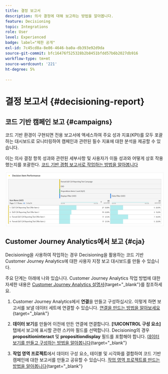 ```yaml
---
title: 결정 보고서
description: 의사 결정에 대해 보고하는 방법을 알아봅니다.
feature: Decisioning
topic: Integrations
role: User
level: Experienced
badge: label="제한 공개"
exl-id: 7c45cd8a-8e86-4646-ba0a-db393e92d9da
source-git-commit: bfc16476f525328b2b8451bfdd57b6b2027db916
workflow-type: tm+mt
source-wordcount: '221'
ht-degree: 5%

---
```



# 결정 보고서 {#decisioning-report}

## 코드 기반 캠페인 보고 {#campaigns}

코드 기반 환경이 구현되면 전용 보고서에 액세스하여 주요 성과 지표(KPI)를 모두 포괄하는 대시보드로 모니터링하여 캠페인과 관련된 필수 지표에 대한 분석을 제공할 수 있습니다.

이는 의사 결정 항목 성과와 관련된 세부사항 및 사용자가 이들 성과와 어떻게 상호 작용했는지를 포괄한다. [코드 기반 경험 보고서로 작업하는 방법을 알아봅니다](../reports/campaign-global-report-cja-code.md)

![](../reports/assets/cja-decisioning-item-performance.png)

## Customer Journey Analytics에서 보고 {#cja}

Decisioning을 사용하여 작업하는 경우 Decisioning을 활용하는 코드 기반 Customer Journey Analytics에 대한 사용자 지정 보고 대시보드를 만들 수 있습니다.

주요 단계는 아래에 나와 있습니다. Customer Journey Analytics 작업 방법에 대한 자세한 내용은 [Customer Journey Analytics 설명서](https://experienceleague.adobe.com/en/docs/analytics-platform/using/cja-landing){target="_blank"}를 참조하세요.

1. Customer Journey Analytics에서 **연결**&#x200B;을 만들고 구성하십시오. 이렇게 하면 보고서를 보낼 데이터 세트에 연결할 수 있습니다. [연결을 만드는 방법을 알아보세요](https://experienceleague.adobe.com/en/docs/analytics-platform/using/cja-connections/create-connection){target="_blank"}

1. **데이터 보기**&#x200B;를 만들어 이전에 만든 연결에 연결합니다. **[!UICONTROL 구성 요소]** 탭에서 보고에 표시할 관련 스키마 필드를 선택합니다. Decisioning의 경우 **propositioninteract** 및 **propositiondisplay** 필드를 포함해야 합니다. [데이터 보기를 만들고 구성하는 방법을 알아봅니다](https://experienceleague.adobe.com/en/docs/analytics-platform/using/cja-dataviews/create-dataview){target="_blank"}

1. **작업 영역 프로젝트**&#x200B;에서 데이터 구성 요소, 테이블 및 시각화를 결합하여 코드 기반 캠페인에 대한 보고서를 만들고 공유할 수 있습니다. [작업 영역 프로젝트를 만드는 방법을 알아봅니다](https://experienceleague.adobe.com/en/docs/analytics-platform/using/cja-workspace/build-workspace-project/create-projects){target="_blank"}
